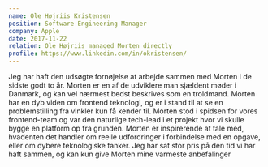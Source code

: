 ```yaml
---
name: Ole Højriis Kristensen
position: Software Engineering Manager
company: Apple
date: 2017-11-22
relation: Ole Højriis managed Morten directly
profile: https://www.linkedin.com/in/okristensen/
---
```


Jeg har haft den udsøgte fornøjelse at arbejde sammen med Morten i de sidste godt to år. Morten er en af de udviklere man sjældent møder i Danmark, og kan vel nærmest bedst beskrives som en troldmand. Morten har en dyb viden om frontend teknologi, og er i stand til at se en problemstilling fra vinkler kun få kender til. Morten stod i spidsen for vores frontend-team og var den naturlige tech-lead i et projekt hvor vi skulle bygge en platform op fra grunden. Morten er inspirerende at tale med, hvadenten det handler om reelle udfordringer i forbindelse med en opgave, eller om dybere teknologiske tanker. Jeg har sat stor pris på den tid vi har haft sammen, og kan kun give Morten mine varmeste anbefalinger
